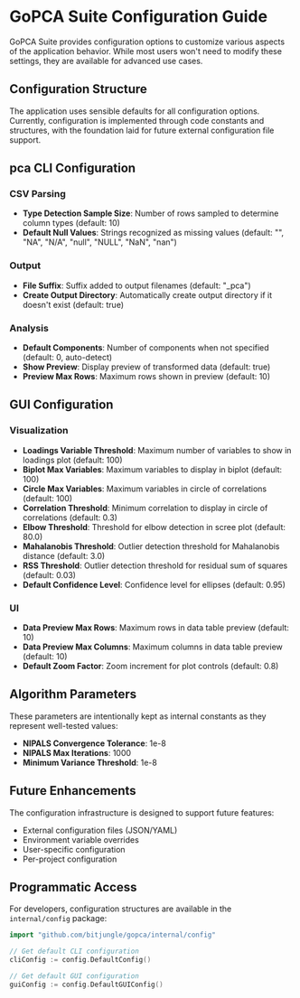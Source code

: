 # GoPCA Suite Configuration Guide

GoPCA Suite provides configuration options to customize various aspects of the application behavior. While most users won't need to modify these settings, they are available for advanced use cases.

## Configuration Structure

The application uses sensible defaults for all configuration options. Currently, configuration is implemented through code constants and structures, with the foundation laid for future external configuration file support.

## pca CLI Configuration

### CSV Parsing
- **Type Detection Sample Size**: Number of rows sampled to determine column types (default: 10)
- **Default Null Values**: Strings recognized as missing values (default: "", "NA", "N/A", "null", "NULL", "NaN", "nan")

### Output
- **File Suffix**: Suffix added to output filenames (default: "_pca")
- **Create Output Directory**: Automatically create output directory if it doesn't exist (default: true)

### Analysis
- **Default Components**: Number of components when not specified (default: 0, auto-detect)
- **Show Preview**: Display preview of transformed data (default: true)
- **Preview Max Rows**: Maximum rows shown in preview (default: 10)

## GUI Configuration

### Visualization
- **Loadings Variable Threshold**: Maximum number of variables to show in loadings plot (default: 100)
- **Biplot Max Variables**: Maximum variables to display in biplot (default: 100)
- **Circle Max Variables**: Maximum variables in circle of correlations (default: 100)
- **Correlation Threshold**: Minimum correlation to display in circle of correlations (default: 0.3)
- **Elbow Threshold**: Threshold for elbow detection in scree plot (default: 80.0)
- **Mahalanobis Threshold**: Outlier detection threshold for Mahalanobis distance (default: 3.0)
- **RSS Threshold**: Outlier detection threshold for residual sum of squares (default: 0.03)
- **Default Confidence Level**: Confidence level for ellipses (default: 0.95)

### UI
- **Data Preview Max Rows**: Maximum rows in data table preview (default: 10)
- **Data Preview Max Columns**: Maximum columns in data table preview (default: 10)
- **Default Zoom Factor**: Zoom increment for plot controls (default: 0.8)

## Algorithm Parameters

These parameters are intentionally kept as internal constants as they represent well-tested values:

- **NIPALS Convergence Tolerance**: 1e-8
- **NIPALS Max Iterations**: 1000
- **Minimum Variance Threshold**: 1e-8

## Future Enhancements

The configuration infrastructure is designed to support future features:
- External configuration files (JSON/YAML)
- Environment variable overrides
- User-specific configuration
- Per-project configuration

## Programmatic Access

For developers, configuration structures are available in the `internal/config` package:

```go
import "github.com/bitjungle/gopca/internal/config"

// Get default CLI configuration
cliConfig := config.DefaultConfig()

// Get default GUI configuration
guiConfig := config.DefaultGUIConfig()
```
